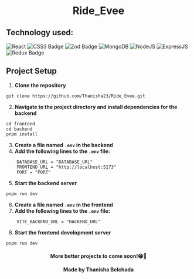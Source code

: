 <h1 align="center">Ride_Evee</h1>



## Technology used: 
![React](https://img.shields.io/badge/React-20232A?style=for-the-badge&logo=react&logoColor=61DAFB)
![CSS3 Badge](https://img.shields.io/badge/CSS3-1572B6?style=for-the-badge&logo=css3&logoColor=fff)
![Zod Badge](https://img.shields.io/badge/Zod-3E67B1?style=for-the-badge&logo=zod&logoColor=fff)
![MongoDB](https://img.shields.io/badge/MongoDB-4EA94B?style=for-the-badge&logo=mongodb&logoColor=white)
![NodeJS](https://img.shields.io/badge/Node%20js-339933?style=for-the-badge&logo=nodedotjs&logoColor=white)
![ExpressJS](https://img.shields.io/badge/Express%20js-000000?style=for-the-badge&logo=express&logoColor=white)
![Redux Badge](https://img.shields.io/badge/Redux-764ABC?logo=redux&logoColor=fff&style=for-the-badge)


## Project Setup

1. **Clone the repository**
```
git clone https://github.com/Thanisha23/Ride_Evee.git
```

2. **Navigate to the project directory and install dependencies for the backend**

 ```
cd frontend
cd backend
pnpm install
```

3. **Create a file named `.env` in the backend**
4. **Add the following lines to the  `.env`  file:**

```plaintext
    DATABASE_URL = "DATABASE_URL"
    FRONTEND_URL = "http://localhost:5173"
    PORT = "PORT"
```
5. **Start the backend server**
```
pnpm run dev
```


6. **Create a file named `.env` in the frontend**
7. **Add the following lines to the  `.env`  file:**

```plaintext
    VITE_BACKEND_URL = "BACKEND_URL"
````

8. **Start the frontend development server**
```
pnpm run dev
```

<div align="center"><h4>More better projects to come soon!😁👀</h4></div>
<div align="center"><h4>Made by Thanisha Belchada</h4></div>
